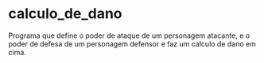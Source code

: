 # calculo_de_dano
 Programa que define o poder de ataque de um personagem atacante, e o poder de defesa de um personagem defensor e  faz um calculo de dano em cima.
